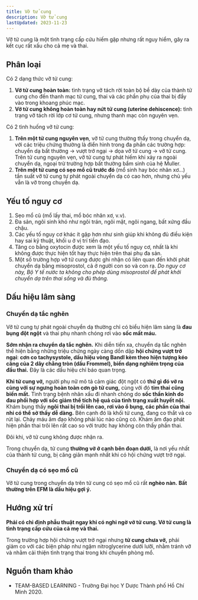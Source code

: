 ```yaml
---
title: Vỡ tử cung
description: Vỡ tử cung
lastUpdated: 2023-11-23
---
```


Vỡ tử cung là một tình trạng cấp cứu hiếm gặp nhưng rất nguy hiểm, gây ra kết cục rất xấu cho cả mẹ và thai.

## Phân loại

Có 2 dạng thức vỡ tử cung:

1. **Vỡ tử cung hoàn toàn:** tình trạng vỡ tách rời toàn bộ bề dày của thành tử cung cho đến thanh mạc tử cung, thai và các phần phụ của thai bị đẩy vào trong khoang phúc mạc.
2. **Vỡ tử cung không hoàn toàn hay nứt tử cung (uterine dehiscence):** tình trạng vỡ tách rời lớp cơ tử cung, nhưng thanh mạc còn nguyên vẹn.

Có 2 tình huống vỡ tử cung:

1. **Trên một tử cung nguyên vẹn**, vỡ tử cung thường thấy trong chuyển dạ, với các triệu chứng thường là điển hình trong đa phần các trường hợp: chuyển dạ bất thường &rarr; vượt trở ngại &rarr; dọa vỡ tử cung &rarr; vỡ tử cung. Trên tử cung nguyên vẹn, vỡ tử cung tự phát hiếm khi xảy ra ngoài chuyển dạ, ngoại trừ trường hợp bất thường bẩm sinh của hệ Muller.
2. **Trên một tử cung có sẹo mổ cũ trước đó** (mổ sinh hay bóc nhân xơ…) tần suất vỡ tử cung tự phát ngoài chuyển dạ có cao hơn, nhưng chủ yếu vẫn là vỡ trong chuyển dạ.

## Yếu tố nguy cơ

1. Sẹo mổ cũ (mổ lấy thai, mổ bóc nhân xơ, v.v).
2. Đa sản, ngôi sinh khó như ngôi trán, ngôi mặt, ngôi ngang, bất xứng đầu chậu.
3. Các yếu tố nguy cơ khác ít gặp hơn như sinh giúp khi không đủ điều kiện hay sai kỹ thuật, khối u ở vị trí tiền đạo.
4. Tăng co bằng oxytocin được xem là một yếu tố nguy cơ, nhất là khi không được thực hiện tốt hay thực hiện trên thai phụ đa sản.
5. Một số trường hợp vỡ tử cung được ghi nhận có liên quan đến khởi phát chuyển dạ bằng misoprostol, cả ở người con so và con rạ. _Do nguy cơ này, Bộ Y tế nước ta không cho phép dùng misoprostol để phát khởi chuyển dạ trên thai sống và đủ tháng._

## Dấu hiệu lâm sàng

### Chuyển dạ tắc nghẽn

Vỡ tử cung tự phát ngoài chuyển dạ thường chỉ có biểu hiện lâm sàng là **đau bụng đột ngột** và thai phụ nhanh chóng rơi vào **sốc mất máu.**

**Sớm nhận ra chuyển dạ tắc nghẽn.** Khi diễn tiến xa, chuyển dạ tắc nghẽn thể hiện bằng những triệu chứng
ngày càng dồn dập **hội chứng vượt trở ngại**: **cơn co tachysystole, dấu hiệu vòng Bandl kèm theo hiện tượng kéo căng của 2 dây chằng tròn (dấu Frommel), biến dạng nghiêm trọng của đầu thai.** Đây là các dấu hiệu chỉ báo quan trọng.

**Khi tử cung vỡ,** người phụ nữ mô tả cảm giác đột ngột có **thứ gì đó vỡ ra cùng với sự ngưng hoàn toàn cơn gò tử cung,** cùng với đó **tim thai cũng biến mất.** Tình trạng bệnh nhân xấu đi nhanh chóng do **sốc thần kinh do đau phối hợp với sốc giảm thể tích hệ quả của tình trạng xuất huyết nội.** Khám bụng thấy
**ngôi thai bị trồi lên cao, rơi vào ổ bụng, các phần của thai nhi có thể sờ thấy dễ dàng.** Bên cạnh đó là khối tử cung, đang co thắt và co rút lại. Chảy máu âm đạo không phải lúc nào cũng có. Khám âm đạo phát hiện phần thai trôi lên rất cao so với trước hay không còn thấy phần thai.

Đôi khi, vỡ tử cung không được nhận ra.

Trong chuyển dạ, tử cung **thường vỡ ở cạnh bên đoạn dưới,** là nơi yếu nhất của thành tử cung, bị căng giãn mạnh nhất khi có hội chứng vượt trở ngại.

### Chuyển dạ có sẹo mổ cũ

Vỡ tử cung trong chuyển dạ trên tử cung có sẹo mổ cũ rất **nghèo nàn.** **Bất thường trên EFM là dấu hiệu gợi ý.**

## Hướng xử trí

**Phải có chỉ định phẫu thuật ngay khi có nghi ngờ vỡ tử cung. Vỡ tử cung là tình trạng cấp cứu của cả mẹ và thai.**

Trong trường hợp hội chứng vượt trở ngại nhưng **tử cung chưa vỡ,** phải giảm co với các biện pháp như ngậm nitroglycerine dưới lưỡi, nhằm tránh vỡ và nhằm cải thiện tình trạng thai trong khi chuyển phòng mổ.

## Nguồn tham khảo

- TEAM-BASED LEARNING - Trường Đại học Y Dược Thành phố Hồ Chí Minh 2020.
